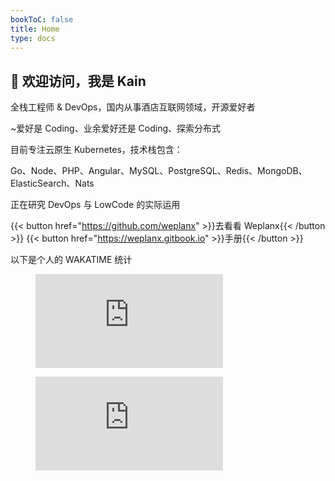 ```yaml
---
bookToC: false
title: Home
type: docs
---
```


## 👋 欢迎访问，我是 Kain

全栈工程师 & DevOps，国内从事酒店互联网领域，开源爱好者

~爱好是 Coding、业余爱好还是 Coding、探索分布式

目前专注云原生 Kubernetes，技术栈包含：

Go、Node、PHP、Angular、MySQL、PostgreSQL、Redis、MongoDB、ElasticSearch、Nats

正在研究 DevOps 与 LowCode 的实际运用

{{< button href="https://github.com/weplanx" >}}去看看 Weplanx{{< /button >}}
{{< button href="https://weplanx.gitbook.io" >}}手册{{< /button >}}

以下是个人的 WAKATIME 统计

<figure><embed src="https://wakatime.com/share/@af41afe2-6df2-4059-b756-c24617adfa03/f9e3ef4d-6c8f-41d6-bed7-0f1cfd57d6c7.svg"></embed></figure>
<figure><embed src="https://wakatime.com/share/@af41afe2-6df2-4059-b756-c24617adfa03/72f37a1c-4672-4140-9599-1655e14df4ac.svg"></embed></figure>
